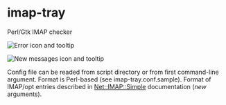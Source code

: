 # imap-tray
Perl/Gtk IMAP checker

![Error icon and tooltip](http://ato.su/resizer/i/d/2/10180bd6.png)

![New messages icon and tooltip](http://ato.su/resizer/i/2/0/4963746d.png)

Config file can be readed from script directory or from first command-line argument. Format is Perl-based (see imap-tray.conf.sample). Format of IMAP/opt entries described in [Net::IMAP::Simple](https://metacpan.org/pod/Net::IMAP::Simple#new) documentation (*new* arguments).

